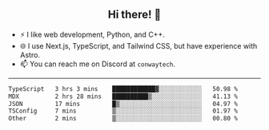 <h2 align="center">Hi there! 👋</h2>

- ⚡ I like web development, Python, and C++.
- 🌐 I use Next.js, TypeScript, and Tailwind CSS, but have experience with Astro.
- 📫 You can reach me on Discord at <code>conwaytech</code>.

***

<!--START_SECTION:waka-->

```txt
TypeScript   3 hrs 3 mins    ████████████▓░░░░░░░░░░░░   50.98 %
MDX          2 hrs 28 mins   ██████████▒░░░░░░░░░░░░░░   41.13 %
JSON         17 mins         █▒░░░░░░░░░░░░░░░░░░░░░░░   04.97 %
TSConfig     7 mins          ▒░░░░░░░░░░░░░░░░░░░░░░░░   01.97 %
Other        2 mins          ▒░░░░░░░░░░░░░░░░░░░░░░░░   00.80 %
```

<!--END_SECTION:waka-->

